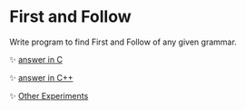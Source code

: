 # First and Follow 
Write program to find First and Follow of any given grammar.
	
:sparkles: [answer in C](answer.c)

:sparkles: [answer in C++](answer.cpp)

:sparkles: [Other Experiments](../README.md)